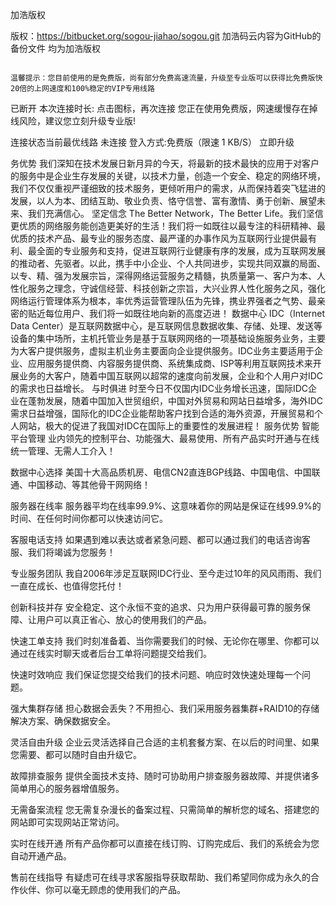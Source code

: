 加浩版权
                                                                                                                                                                                                                                                                                                                                                                                                                                                                                                                                                                                                                                                                                                                                                                                                                                                                                                                                                                                                          
版权：https://bitbucket.org/sogou-jiahao/sogou.git
加浩码云内容为GitHub的备份文件
均为加浩版权

                                                                                                                                                                                                                                                                                                                                                                                                                                                                                                                                                                                                                                                                                                                                                                                                                                                                                                                                                                                                                                                                                                                                                                                                                                                                                                                                  温馨提示：您目前使用的是免费版，尚有部分免费高速流量，升级至专业版可以获得比免费版快20倍的上网速度和100%稳定的VIP专用线路
已断开
本次连接时长:
点击图标，再次连接
您正在使用免费版，网速缓慢存在掉线风险，建议您立刻升级专业版!

连接状态当前最优线路
 未连接
登入方式:免费版（限速 1 KB/S） 立即升级                             















务优势
我们深知在技术发展日新月异的今天，将最新的技术最快的应用于对客户的服务中是企业生存发展的关键，以技术力量，创造一个安全、稳定的网络环境，我们不仅仅重视严谨细致的技术服务，更倾听用户的需求，从而保持着突飞猛进的发展，以人为本、团结互助、敬业负责、恪守信誉、富有激情、勇于创新、展望未来、我们充满信心。
坚定信念
The Better Network，The Better Life。我们坚信更优质的网络服务能创造更美好的生活！我们将一如既往以最专注的科研精神、最优质的技术产品、最专业的服务态度、最严谨的办事作风为互联网行业提供最有利、最全面的专业服务和支持，促进互联网行业健康有序的发展，成为互联网发展的推动者、先驱者。以此，携手中小企业、个人共同进步，实现共同双赢的局面、以专、精、强为发展宗旨，深得网络运营服务之精髓，执质量第一、客户为本、人性化服务之理念，守诚信经营、科技创新之宗旨，大兴业界人性化服务之风，强化网络运行管理体系为根本，率优秀运营管理队伍为先锋，携业界强者之气势、最亲密的贴近每位用户、我们将一如既往地向新的高度迈进！
数据中心
IDC（Internet Data Center）是互联网数据中心，是互联网信息数据收集、存储、处理、发送等设备的集中场所，主机托管业务是基于互联网网络的一项基础设施服务业务，主要为大客户提供服务，虚拟主机业务主要面向企业提供服务。IDC业务主要适用于企业、应用服务提供商、内容服务提供商、系统集成商、ISP等利用互联网技术来开展业务的大客户，随着中国互联网以超常的速度向前发展，企业和个人用户对IDC的需求也日益增长。
与时俱进
时至今日不仅国内IDC业务增长迅速，国际IDC企业在蓬勃发展，随着中国加入世贸组织，中国对外贸易和网站日益增多，海外IDC需求日益增强，国际化的IDC企业能帮助客户找到合适的海外资源，开展贸易和个人网站，极大的促进了我国对IDC在国际上的重要性的发展进程！
服务优势
智能平台管理
业内领先的控制平台、功能强大、最易使用、所有产品实时开通与在线统一管理、无需人工介入！

数据中心选择
美国十大高品质机房、电信CN2直连BGP线路、中国电信、中国联通、中国移动、等其他骨干网网络！

服务器在线率
服务器平均在线率99.9%、这意味着你的网站是保证在线99.9%的时间、在任何时间你都可以快速访问它。

客服电话支持
如果遇到难以表达或者紧急问题、都可以通过我们的电话咨询客服、我们将竭诚为您服务！

专业服务团队
我自2006年涉足互联网IDC行业、至今走过10年的风风雨雨、我们一直在成长、也值得您托付！

创新科技并存
安全稳定、这个永恒不变的追求、只为用户获得最可靠的服务保障、让用户可以真正省心、放心的使用我们的产品。

快速工单支持
我们时刻准备着、当你需要我们的时候、无论你在哪里、你都可以通过在线实时聊天或者后台工单将问题提交给我们。

快速时效响应
我们保证您提交给我们的技术问题、响应时效快速处理每一个问题。

强大集群存储
担心数据会丢失？不用担心、我们采用服务器集群+RAID10的存储解决方案、确保数据安全。

灵活自由升级
企业云灵活选择自己合适的主机套餐方案、在以后的时间里、如果您需要、都可以随时自由升级它。

故障排查服务
提供全面技术支持、随时可协助用户排查服务器故障、并提供诸多简单用心的服务器增值服务。

无需备案流程
您无需复杂漫长的备案过程、只需简单的解析您的域名、搭建您的网站即可实现网站正常访问。

实时在线开通
所有产品你都可以直接在线订购、订购完成后、我们的系统会为您自动开通产品。

售前在线指导
有疑虑可在线寻求客服指导获取帮助、我们希望同你成为永久的合作伙伴、你可以毫无顾虑的使用我们的产品。

